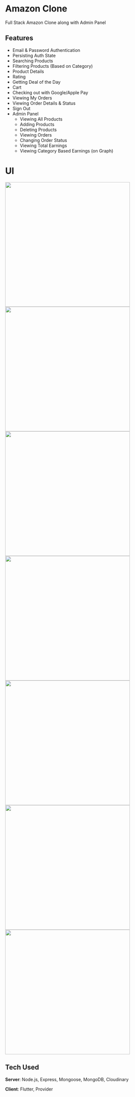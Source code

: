 # Amazon Clone

Full Stack Amazon Clone along with Admin Panel

## Features
- Email & Password Authentication
- Persisting Auth State
- Searching Products
- Filtering Products (Based on Category)
- Product Details
- Rating
- Getting Deal of the Day
- Cart
- Checking out with Google/Apple Pay
- Viewing My Orders
- Viewing Order Details & Status
- Sign Out
- Admin Panel
    - Viewing All Products
    - Adding Products
    - Deleting Products
    - Viewing Orders
    - Changing Order Status
    - Viewing Total Earnings
    - Viewing Category Based Earnings (on Graph)

# UI
<div class="row">
  <div class="column" >
    <img src="https://github.com/arsd-ansari/amazon_clone/assets/76157567/3a5ac45a-047f-4ec4-a715-b3e4e9d337d5" width="400" >
    <img src="https://github.com/arsd-ansari/amazon_clone/assets/76157567/3f1c108a-c6f1-4e43-bde3-9fb2cfb03ecf" width="400" >
    <img src="https://github.com/arsd-ansari/amazon_clone/assets/76157567/54d6fdc3-3d1d-4f86-ae0a-16ec27b00899" width="400" >
    <img src="https://github.com/arsd-ansari/amazon_clone/assets/76157567/f436e8c5-c96c-4e9d-882b-70ea359ff022" width="400" >
  </div>
  <div class="column">
    <img src="https://github.com/arsd-ansari/amazon_clone/assets/76157567/02c62726-946e-498f-8e1c-78c3ef2b3716" width="400" >
    <img src="https://github.com/arsd-ansari/amazon_clone/assets/76157567/3e605518-6d7c-4384-8f19-efaa15e4a7f2" width="400" >
    <img src="https://github.com/arsd-ansari/amazon_clone/assets/76157567/3ae3cfc3-9718-4f3d-811a-24f489e9e3b0" width="400" >
  </div>
</div>


## Tech Used
**Server**: Node.js, Express, Mongoose, MongoDB, Cloudinary

**Client**: Flutter, Provider

